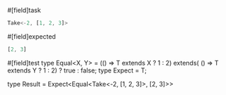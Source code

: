 #[field]task
```ts
Take<-2, [1, 2, 3]>
```

#[field]expected
```ts
[2, 3]
```

#[field]test
type Equal<X, Y> = (<T>() => T extends X ? 1 : 2) extends(
    <T>() => T extends Y ? 1 : 2) ? true : false;
type Expect<T extends true> = T;

type Result = Expect<Equal<Take<-2, [1, 2, 3]>, [2, 3]>>